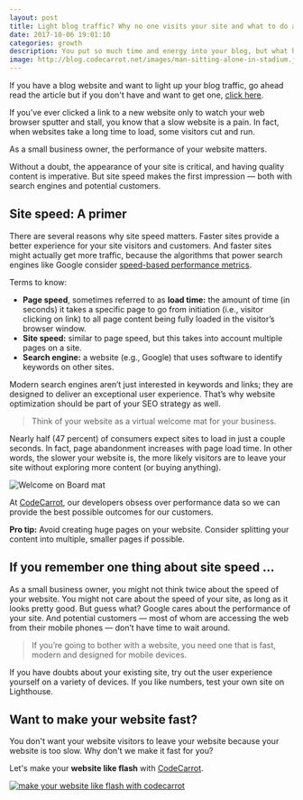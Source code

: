 ```yaml
---
layout: post
title: Light blog traffic? Why no one visits your site and what to do about it
date: 2017-10-06 19:01:10
categories: growth
description: You put so much time and energy into your blog, but what happens when no one reads it? Here's how to boost blog traffic and gain new readers.
image: http://blog.codecarrot.net/images/man-sitting-alone-in-stadium.jpg
---
```


If you have a blog website and want to light up your blog traffic, go ahead read the article but if you don't have and want to get one, [click here](http://codecarrot.net/).

If you’ve ever clicked a link to a new website only to watch your web browser sputter and stall, you know that a slow website is a pain. In fact, when websites take a long time to load, some visitors cut and run.

<div class="callout">
As a small business owner, the performance of your website matters.
</div>

Without a doubt, the appearance of your site is critical, and having quality content is imperative. But site speed makes the first impression — both with search engines and potential customers.

## Site speed: A primer

There are several reasons why site speed matters. Faster sites provide a better experience for your site visitors and customers. And faster sites might actually get more traffic, because the algorithms that power search engines like Google consider [speed-based performance metrics](/google-counts-site-speed-as-ranking-factor).

Terms to know:

* **Page speed**, sometimes referred to as **load time:** the amount of time (in seconds) it takes a specific page to go from initiation (i.e., visitor clicking on link) to all page content being fully loaded in the visitor’s browser window.
* **Site speed:** similar to page speed, but this takes into account multiple pages on a site.
* **Search engine:** a website (e.g., Google) that uses software to identify keywords on other sites.

Modern search engines aren’t just interested in keywords and links; they are designed to deliver an exceptional user experience. That’s why website optimization should be part of your SEO strategy as well.

<blockquote>
Think of your website as a virtual welcome mat for your business.
</blockquote>

Nearly half (47 percent) of consumers expect sites to load in just a couple seconds. In fact, page abandonment increases with page load time. In other words, the slower your website is, the more likely visitors are to leave your site without exploring more content (or buying anything).

![Welcome on Board mat](http://blog.codecarrot.net/images/welcome-on-board-mat.jpeg)

At [CodeCarrot](http://codecarrot.net/), our developers obsess over performance data so we can provide the best possible outcomes for our customers.

**Pro tip:** Avoid creating huge pages on your website. Consider splitting your content into multiple, smaller pages if possible.

## If you remember one thing about site speed …

As a small business owner, you might not think twice about the speed of your website. You might not care about the speed of your site, as long as it looks pretty good. But guess what? Google cares about the performance of your site. And potential customers — most of whom are accessing the web from their mobile phones — don’t have time to wait around.

<blockquote>
If you’re going to bother with a website, you need one that is fast, modern and designed for mobile devices.
</blockquote>

If you have doubts about your existing site, try out the user experience yourself on a variety of devices. If you like numbers, test your own site on Lighthouse.

## Want to make your website fast?

You don't want your website visitors to leave your website because your website is too slow. Why don't we make it fast for you?

Let's make your **website like flash** with [CodeCarrot](http://codecarrot.net/).

[![make your website like flash with codecarrot](http://blog.codecarrot.net/images/ac1fafb4cef5bb6bf83b03a08c3d20d3.png)](http://codecarrot.net/)
